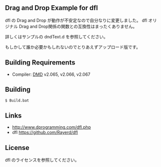 Drag and Drop Example for dfl
-----------------------------
dfl の Drag and Drop が動作が不安定なので自分なりに変更しました。
dfl オリジナル Drag and Drop関係の関数との互換性はまったくありません。

詳しくはサンプルの dndText.d を参照してください。

もしかして誰か必要かもしれないのでとりあえずアップロード版です。

## Building Requirements
- Compiler: [DMD] v2.065, v2.066, v2.067

[DMD]: http://dlang.org/download.html

## Building

    $ Build.bat


## Links
- http://www.dprogramming.com/dfl.php
- dfl https://github.com/Rayerd/dfl

## License
dfl のライセンスを参照してください。
